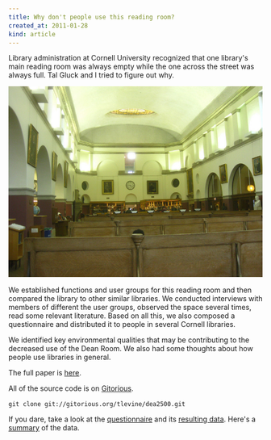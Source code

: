 ```yaml
---
title: Why don't people use this reading room?
created_at: 2011-01-28
kind: article
---
```


Library administration at Cornell University recognized that one library's
main reading room was always empty while the one across the street was always
full. Tal Gluck and I tried to figure out why.

![Picture of a library reading room](room.jpg)

We established functions and user groups for this reading room and then
compared the library to other similar libraries. We conducted interviews with
members of different the user groups, observed the space several times, read
some relevant literature. Based on all this, we also composed a questionnaire
and distributed it to people in several Cornell libraries.

<!-- ![Line plot of number of people using kiosk computers over time between 3:50 and 4:50](kiosk.png) -->

We identified key environmental qualities that may be contributing to the
decreased use of the Dean Room. We also had some thoughts about how people use
libraries in general.

The full paper is [here](poe.pdf).

All of the source code is on [Gitorious](http://gitorious.org/tlevine/dea2500).

    git clone git://gitorious.org/tlevine/dea2500.git

If you dare, take a look at the [questionnaire](questionnaire.pdf) and its
[resulting data](questionnaire-data.csv).
Here's a [summary](questionnaire-summary.pdf) of the data.
